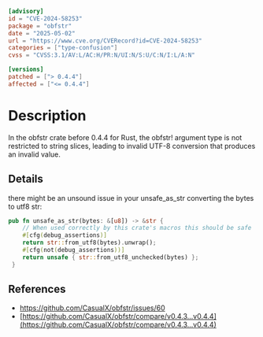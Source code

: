 ```toml
[advisory]
id = "CVE-2024-58253"
package = "obfstr"
date = "2025-05-02"
url = "https://www.cve.org/CVERecord?id=CVE-2024-58253"
categories = ["type-confusion"]
cvss = "CVSS:3.1/AV:L/AC:H/PR:N/UI:N/S:U/C:N/I:L/A:N"

[versions]
patched = ["> 0.4.4"]
affected = ["<= 0.4.4"]
```


# Description

In the obfstr crate before 0.4.4 for Rust, the obfstr! argument type is not restricted to string slices, leading to invalid UTF-8 conversion that produces an invalid value.

## Details

there might be an unsound issue in your unsafe_as_str converting the bytes to utf8 str:

```rs
pub fn unsafe_as_str(bytes: &[u8]) -> &str { 
 	// When used correctly by this crate's macros this should be safe 
 	#[cfg(debug_assertions)] 
 	return str::from_utf8(bytes).unwrap(); 
 	#[cfg(not(debug_assertions))] 
 	return unsafe { str::from_utf8_unchecked(bytes) }; 
 } 
```

## References

- [https://github.com/CasualX/obfstr/issues/60 ](https://github.com/CasualX/obfstr/issues/60)
- [https://github.com/CasualX/obfstr/compare/v0.4.3...v0.4.4](https://github.com/CasualX/obfstr/compare/v0.4.3...v0.4.4)